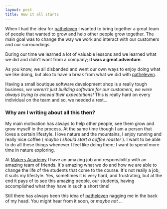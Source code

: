 ```yaml
---
layout: post
title: How it all starts
---
```


When I had the idea for [patheleven](http://patheleven.com) I wanted to bring
together a great team of people that wanted to grow and help other people
grow together. The main goal was to change the way we work and interact
with our customers and our surroundings.

During our time we learned a lot of valuable lessons and we learned what we
did and didn't want from a company; **it was a great adventure**.

As you know, we all disbanded and went our own ways to enjoy doing what we
like doing, but also to have a break from what we did with 
[patheleven](http://patheleven.com).

Having a small boutique software development shop is a really tough business,
 _we weren't just building software for our customers, we were always trying
to exceed their expectations!_ This is really hard on every individual on the
team and so, we needed a rest...

### Why am I writing about all this then?

My main motivation has always to help other people, see them grow and grow
myself in the process. At the same time though I am a person that loves a
certain lifestyle. I love nature and the mountains, I enjoy running and really
nice coffee ( _maybe I should start a coffee roaster_ ). I want to be able
to do all these things whenever I feel like doing them; I want to spend more
time in nature exploring.

At [Makers Academy](http://makersacademy.com) I have an amazing job and
responsibility with an amazing team of friends. It's amazing what we do and
how we are able to change the life of the students that come to the course.
It's not really a job, it suits my lifestyle. Yes, sometimes it is very hard,
and frustrating, but at the end it pays of to see this amazing people, our
students, having accomplished what they have in such a short time!

Still there has always been this idea of [patheleven](http://patheleven.com)
nagging me in the back of my head. You might hear from it soon, or _maybe not
..._
